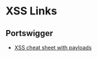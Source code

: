 # XSS Links

## Portswigger
-  [XSS cheat sheet with payloads](https://portswigger.net/web-security/cross-site-scripting/cheat-sheet)